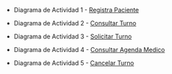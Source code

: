 + Diagrama de Actividad   1 - [Registra Paciente](https://drive.google.com/file/d/1xMR3ZO4J7vft2JmovaoNcGsn0Gr5UX_L/view?usp=sharing)

+  Diagrama de Actividad  2 - [Consultar Turno](https://drive.google.com/file/d/1KGylg3CR_qyEIJQACq2z9110KN510OtM/view?usp=sharing)

+  Diagrama de Actividad  3 - [Solicitar Turno](https://drive.google.com/file/d/1bRovU-WxboUrNEwHTyuIMLQtsHHWwVZ4/view?usp=sharing)

+  Diagrama de Actividad  4 - [Consultar Agenda Medico](https://drive.google.com/file/d/13GyWgx6xHbcG4_diw2I83wDAaOY8B7gU/view?usp=sharing)

+   Diagrama de Actividad 5 - [Cancelar Turno](https://drive.google.com/file/d/1fn2mGoMbXRy6vihtslLQ2u7nH1wPwEb8/view?usp=sharing)
